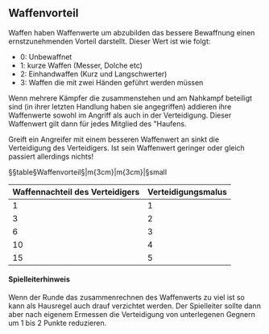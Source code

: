 ## Waffenvorteil

Waffen haben Waffenwerte um abzubilden das bessere Bewaffnung einen ernstzunehmenden Vorteil darstellt. Dieser Wert
ist wie folgt:

* 0: Unbewaffnet
* 1: kurze Waffen (Messer, Dolche etc)
* 2: Einhandwaffen (Kurz und Langschwerter)
* 3: Waffen die mit zwei Händen geführt werden müssen

Wenn mehrere Kämpfer die zusammenstehen und am Nahkampf beteiligt sind (in ihrer letzten Handlung haben sie
angegriffen) addieren ihre Waffenwerte sowohl im Angriff als auch in der Verteidigung. Dieser Waffenwert gilt dann
für jedes Mitglied des "Haufens.

Greift ein Angreifer mit einem besseren Waffenwert an sinkt die Verteidigung des Verteidigers. Ist sein Waffenwert
geringer oder gleich passiert allerdings nichts!

§§table§Waffenvorteil§|m{3cm}|m{3cm}|§small

| Waffennachteil des Verteidigers | Verteidigungsmalus |
|---------------------------------|--------------------|
| 1 | 1 |
| 3 | 2 |
| 6 | 3 |
| 10 | 4 |
| 15 | 5 |

#### Spielleiterhinweis

Wenn der Runde das zusammenrechnen des Waffenwerts zu viel ist so kann als Hausregel auch drauf verzichtet werden.
Der Spielleiter sollte dann aber nach eigenem Ermessen die Verteidigung von unterlegenen Gegnern um 1 bis 2 Punkte
reduzieren.

